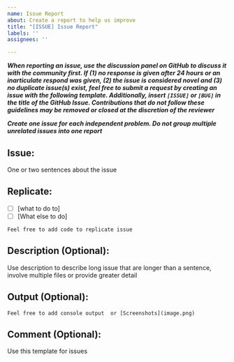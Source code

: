 ```yaml
---
name: Issue Report
about: Create a report to help us improve
title: "[ISSUE] Issue Report"
labels: ''
assignees: ''

---
```


___When reporting an issue, use the discussion panel on GitHub to discuss it with the community first. If (1)  no response is given after 24 hours or an inarticulate respond was given, (2) the issue is considered novel and (3) no duplicate issue(s) exist, feel free to submit a request by creating an issue with the following template. Additionally, insert ``[ISSUE]`` or ``[BUG]`` in the title of the GitHub Issue. Contributions that do not follow these guidelines may be removed or closed at the discretion of the reviewer___

___Create one issue for each independent problem. Do not group multiple unrelated issues into one report___

## Issue: 
    
One or two sentences about the issue

## Replicate:
- [ ] [what to do to]
- [ ] [What else to do]
 
 ```text
 Feel free to add code to replicate issue
 ```

## Description (Optional):

Use description to describe long issue that are longer than a sentence, involve multiple files or provide greater detail

## Output (Optional):

```text
Feel free to add console output  or [Screenshots](image.png)
```

## Comment (Optional):

Use this template for issues
